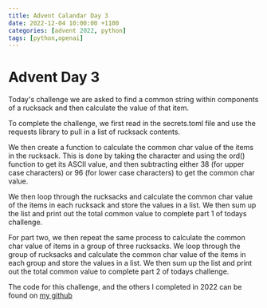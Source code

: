 ```yaml
---
title: Advent Calandar Day 3
date: 2022-12-04 10:00:00 +1100
categories: [advent 2022, python]
tags: [python,openai] 
---
```


# Advent Day 3

Today's challenge we are asked to find a common string within components of a rucksack and then calculate the value of that item. 

To complete the challenge, we first read in the secrets.toml file and use the requests library to pull in a list of rucksack contents. 

We then create a function to calculate the common char value of the items in the rucksack. This is done by taking the character and using the ord() function to get its ASCII value, and then subtracting either 38 (for upper case characters) or 96 (for lower case characters) to get the common char value.

We then loop through the rucksacks and calculate the common char value of the items in each rucksack and store the values in a list. We then sum up the list and print out the total common value to complete part 1 of todays challenge.

For part two, we then repeat the same process to calculate the common char value of items in a group of three rucksacks. We loop through the group of rucksacks and calculate the common char value of the items in each group and store the values in a list. We then sum up the list and print out the total common value to complete part 2 of todays challenge.

The code for this challenge, and the others I completed in 2022 can be found on [my github](https://github.com/ufJmacca/advent2022)